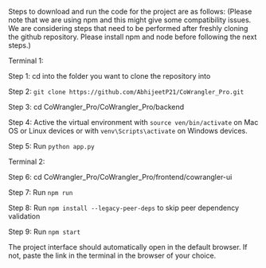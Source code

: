 Steps to download and run the code for the project are as follows:
(Please note that we are using npm and this might give some compatibility issues. We are considering steps that need to be performed after freshly cloning the github repository. Please install npm and node before following the next steps.)

Terminal 1:

Step 1: cd into the folder you want to clone the repository into

Step 2: `git clone https://github.com/AbhijeetP21/CoWrangler_Pro.git`

Step 3: cd CoWrangler_Pro/CoWrangler_Pro/backend

Step 4: Active the virtual environment with `source ven/bin/activate` on Mac OS or Linux devices or with `venv\Scripts\activate` on Windows devices.

Step 5: Run `python app.py`



Terminal 2:

Step 6: cd CoWrangler_Pro/CoWrangler_Pro/frontend/cowrangler-ui

Step 7: Run `npm run`

Step 8: Run `npm install --legacy-peer-deps` to skip peer dependency validation

Step 9: Run `npm start`

The project interface should automatically open in the default browser. If not, paste the link in the terminal in the browser of your choice.
